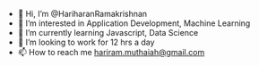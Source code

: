 - 👋 Hi, I’m @HariharanRamakrishnan
- 👀 I’m interested in Application Development, Machine Learning
- 🌱 I’m currently learning Javascript, Data Science
- 💞️ I’m looking to work for 12 hrs a day
- 📫 How to reach me hariram.muthaiah@gmail.com

<!---
HariharanRamakrishnan/HariharanRamakrishnan is a ✨ special ✨ repository because its `README.md` (this file) appears on your GitHub profile.
You can click the Preview link to take a look at your changes.
--->
